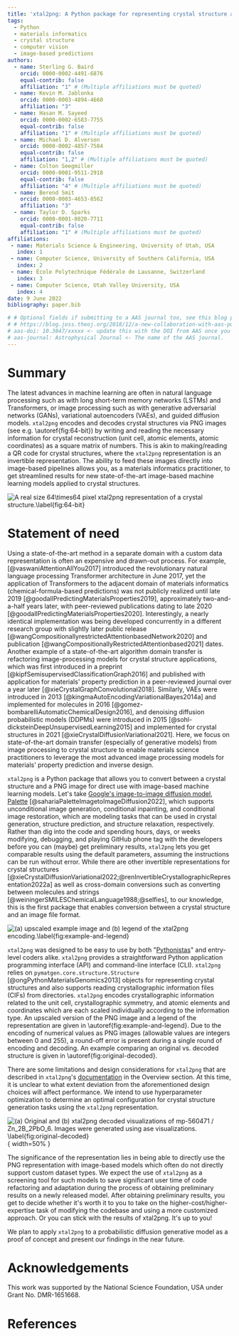 ```yaml
---
title: 'xtal2png: A Python package for representing crystal structure as PNG files'
tags:
  - Python
  - materials informatics
  - crystal structure
  - computer vision
  - image-based predictions
authors:
  - name: Sterling G. Baird
    orcid: 0000-0002-4491-6876
    equal-contrib: false
    affiliation: "1" # (Multiple affiliations must be quoted)
  - name: Kevin M. Jablonka
    orcid: 0000-0003-4894-4660
    affiliation: "3"
  - name: Hasan M. Sayeed
    orcid: 0000-0002-6583-7755
    equal-contrib: false
    affiliation: "1" # (Multiple affiliations must be quoted)
  - name: Michael D. Alverson
    orcid: 0000-0002-4857-7584
    equal-contrib: false
    affiliation: "1,2" # (Multiple affiliations must be quoted)
  - name: Colton Seegmiller
    orcid: 0000-0001-9511-2918
    equal-contrib: false
    affiliation: "4" # (Multiple affiliations must be quoted)
  - name: Berend Smit
    orcid: 0000-0003-4653-8562
    affiliation: "3"
  - name: Taylor D. Sparks
    orcid: 0000-0001-8020-7711
    equal-contrib: false
    affiliation: "1" # (Multiple affiliations must be quoted)
affiliations:
 - name: Materials Science & Engineering, University of Utah, USA
   index: 1
 - name: Computer Science, University of Southern California, USA
   index: 2
 - name: École Polytechnique Fédérale de Lausanne, Switzerland
   index: 3
 - name: Computer Science, Utah Valley University, USA
   index: 4
date: 9 June 2022
bibliography: paper.bib

# # Optional fields if submitting to a AAS journal too, see this blog post:
# # https://blog.joss.theoj.org/2018/12/a-new-collaboration-with-aas-publishing
# aas-doi: 10.3847/xxxxx <- update this with the DOI from AAS once you know it.
# aas-journal: Astrophysical Journal <- The name of the AAS journal.
---
```


# Summary

The latest advances in machine learning are often in natural language processing such as with long
short-term memory networks (LSTMs) and Transformers, or image processing such as with
generative adversarial networks (GANs), variational autoencoders (VAEs), and guided
diffusion models. `xtal2png` encodes and decodes crystal structures via PNG
images (see e.g. \autoref{fig:64-bit}) by writing and reading the necessary information
for crystal reconstruction (unit cell, atomic elements, atomic coordinates) as a square
matrix of numbers. This is akin to making/reading a QR code for crystal
structures, where the `xtal2png` representation is an invertible representation. The
ability to feed these images directly into image-based pipelines allows you, as a
materials informatics practitioner, to get streamlined results for new state-of-the-art
image-based machine learning models applied to crystal structures.

![A real size $64\times64$ pixel `xtal2png` representation of a crystal structure.\label{fig:64-bit}](figures/Zn8B8Pb4O24,volume=623,uid=bc2d.png)

# Statement of need

Using a state-of-the-art method in a separate domain with a custom data representation
is often an expensive and drawn-out process. For example, [@vaswaniAttentionAllYou2017]
introduced the revolutionary natural language processing Transformer architecture in
June 2017, yet the application of Transformers to the adjacent domain of materials
informatics (chemical-formula-based predictions) was not publicly realized until late
2019 [@goodallPredictingMaterialsProperties2019], approximately two-and-a-half years
later, with peer-reviewed publications dating to late 2020
[@goodallPredictingMaterialsProperties2020]. Interestingly, a nearly identical
implementation was being developed concurrently in a different research group with
slightly later public release [@wangCompositionallyrestrictedAttentionbasedNetwork2020]
and publication [@wangCompositionallyRestrictedAttentionbased2021] dates. Another
example of a state-of-the-art algorithm domain transfer is refactoring image-processing
models for crystal structure applications, which was first introduced in a preprint
[@kipfSemisupervisedClassificationGraph2016] and published with application for
materials' property prediction in a peer-reviewed journal over a year later
[@xieCrystalGraphConvolutional2018]. Similarly, VAEs were introduced in 2013
[@kingmaAutoEncodingVariationalBayes2014a] and implemented for molecules in 2016
[@gomez-bombarelliAutomaticChemicalDesign2016], and denoising diffusion probabilistic
models (DDPMs) were introduced in 2015 [@sohl-dicksteinDeepUnsupervisedLearning2015] and
implemented for crystal structures in 2021 [@xieCrystalDiffusionVariational2021]. Here,
we focus on state-of-the-art domain transfer (especially of generative models) from
image processing to crystal structure to enable materials science practitioners to
leverage the most advanced image processing models for materials' property prediction
and inverse design.

`xtal2png` is a Python package that allows you to convert between a crystal structure
and a PNG image for direct use with image-based machine learning models. Let's take
[Google's image-to-image diffusion model,
Palette](https://iterative-refinement.github.io/palette/)
[@sahariaPaletteImagetoImageDiffusion2022], which supports unconditional image
generation, conditional inpainting, and conditional image restoration, which are modeling tasks
that can be used in crystal generation, structure prediction, and structure
relaxation, respectively. Rather than dig into the code and spending hours, days, or
weeks modifying, debugging, and playing GitHub phone tag with the developers before you
can (maybe) get preliminary results, `xtal2png` lets you get comparable results using the default parameters, assuming the instructions can be run without
error. While there are other invertible representations for crystal structures
[@xieCrystalDiffusionVariational2022;@renInvertibleCrystallographicRepresentation2022a]
as well as cross-domain conversions such as converting between molecules and strings
[@weiningerSMILESChemicalLanguage1988;@selfies], to our knowledge, this is the first
package that enables conversion between a crystal structure and an image file format.

![(a) upscaled example image and (b) legend of the `xtal2png` encoding.\label{fig:example-and-legend}](figures/example-and-legend.png)

`xtal2png` was designed to be easy to use by both
"[Pythonistas](https://en.wiktionary.org/wiki/Pythonista)" and entry-level coders alike.
`xtal2png` provides a straightforward Python application programming interface (API) and
command-line interface (CLI). `xtal2png` relies on `pymatgen.core.structure.Structure`
[@ongPythonMaterialsGenomics2013] objects for representing crystal structures and also
supports reading crystallographic information files (CIFs) from directories. `xtal2png`
encodes crystallographic information related to the unit cell, crystallographic
symmetry, and atomic elements and coordinates which are each scaled individually
according to the information type. An upscaled version of the PNG image and a legend of
the representation are given in \autoref{fig:example-and-legend}. Due to the encoding of
numerical values as PNG images (allowable values are integers between 0 and
255), a round-off error is present during a single round of encoding and decoding.
An example comparing an original vs. decoded structure is given in
\autoref{fig:original-decoded}.

There are some limitations and design considerations for `xtal2png` that are described
in `xtal2png`'s [documentation](https://xtal2png.readthedocs.io/en/latest/index.html) in
the Overview section.
At this time, it is unclear to what extent deviation from the aforementioned design
choices will affect performance. We intend to use hyperparameter optimization to
determine an optimal configuration for crystal structure generation tasks using the
`xtal2png` representation.

![(a) Original and (b) `xtal2png` decoded visualizations of
[`mp-560471`](https://materialsproject.org/materials/mp-560471/) / Zn$_2$B$_2$PbO$_6$. Images were generated using [ase visualizations](https://wiki.fysik.dtu.dk/ase/ase/visualize/visualize.html). \label{fig:original-decoded}](figures/original-decoded.png){ width=50% }

The significance of the representation lies in being able to directly use the PNG
representation with image-based models which often do not directly support custom
dataset types. We expect the use of `xtal2png` as a screening tool for such models to
save significant user time of code refactoring and adaptation during the process of
obtaining preliminary results on a newly released model. After obtaining preliminary
results, you get to decide whether it's worth it to you to take on the
higher-cost/higher-expertise task of modifying the codebase and using a more customized
approach. Or you can stick with the results of xtal2png. It's up to you!

We plan to apply `xtal2png` to a probabilistic diffusion generative model as a
proof of concept and present our findings in the near future.

<!-- ![Caption for example figure.\label{fig:example}](figure.png) -->

<!-- # Mathematics

Single dollars ($) are required for inline mathematics e.g. $f(x) = e^{\pi/x}$

Double dollars make self-standing equations:

$$\Theta(x) = \left\{\begin{array}{l}
0\textrm{ if } x < 0\cr
1\textrm{ else}
\end{array}\right.$$

You can also use plain \LaTeX for equations
\begin{equation}\label{eq:fourier}
\hat f(\omega) = \int_{-\infty}^{\infty} f(x) e^{i\omega x} dx
\end{equation}
and refer to \autoref{eq:fourier} from text. -->

<!--
# Citations
Citations to entries in paper.bib should be in
[rMarkdown](http://rmarkdown.rstudio.com/authoring_bibliographies_and_citations.html)
format.

If you want to cite a software repository URL (e.g. something on GitHub without a preferred
citation) then you can do it with the example BibTeX entry below for @fidgit.

For a quick reference, the following citation commands can be used:
- `@author:2001`  ->  "Author et al. (2001)"
- `[@author:2001]` -> "(Author et al., 2001)"
- `[@author1:2001; @author2:2001]` -> "(Author1 et al., 2001; Author2 et al., 2002)" -->

<!-- # Figures

Figures can be included like this:
![Caption for example figure.\label{fig:example}](figure.png)
and referenced from text using \autoref{fig:example}.

Figure sizes can be customized by adding an optional second parameter:
![Caption for example figure.](figure.png){ width=20% } -->

# Acknowledgements

This work was supported by the National Science Foundation, USA under Grant No. DMR-1651668.

# References
